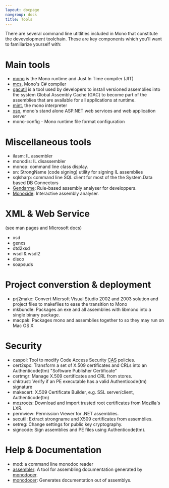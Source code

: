 ```yaml
---
layout: docpage
navgroup: docs
title: Tools
---
```


There are several command line utitlities included in Mono that constitute the devevelopment toolchain. These are key components which you'll want to familiarize yourself with:

Main tools
==========

-   [mono]({{site.github.url}}/old_site/Main_Page) is the Mono runtime and Just In Time compiler (JIT)
-   [mcs]({{site.github.url}}/old_site/CSharp_Compiler), Mono's C\# compiler
-   [gacutil]({{site.github.url}}/old_site/Assemblies_and_the_GAC) is a tool used by developers to install versioned assemblies into the system Global Assembly Cache (GAC) to become part of the assemblies that are available for all applications at runtime.
-   [mint]({{site.github.url}}/old_site/Porting), the mono interpreter
-   [xsp]({{site.github.url}}/old_site/ASP.NET), mono's stand alone ASP.NET web services and web application server
-   mono-config - Mono runtime file format configuration

Miscellaneous tools
===================

-   ilasm: IL assembler
-   monodis: IL disassembler
-   monop: command line class display.
-   sn: StrongName (code signing) utility for signing IL assemblies
-   sqlsharp: command line SQL client for most of the the System.Data based DB Connectors
-   [Gendarme]({{site.github.url}}/docs/tools/gendarme/): Rule-based assembly analyser for developpers.
-   [Monoxide]({{site.github.url}}/old_site/Monoxide "Monoxide"): Interactive assembly analyser.

XML & Web Service
=================

(see man pages and Microsoft docs)

-   xsd
-   genxs
-   dtd2xsd
-   wsdl & wsdl2
-   disco
-   soapsuds

Project converstion & deployment
================================

-   prj2make: Convert Micrsoft Visual Studio 2002 and 2003 solution and project files to makefiles to ease the transition to Mono
-   mkbundle: Packages an exe and all assemblies with libmono into a single binary package.
-   macpak: Packages mono and assemblies together to so they may run on Mac OS X

Security
========

-   caspol: Tool to modify Code Access Security [CAS]({{site.github.url}}/old_site/CAS "CAS") policies.
-   cert2spc: Transform a set of X.509 certificates and CRLs into an Authenticode(tm) "Software Publisher Certificate"
-   certmgr: Manage X.509 certificates and CRL from stores.
-   chktrust: Verify if an PE executable has a valid Authenticode(tm) signature
-   makecert: X.509 Certificate Builder, e.g. SSL server/client, Authenticode(tm)
-   mozroots: Download and import trusted root certificates from Mozilla's LXR.
-   permview: Permission Viewer for .NET assemblies.
-   secutil: Extract strongname and X509 certificates from assemblies.
-   setreg: Change settings for public key cryptography.
-   signcode: Sign assemblies and PE files using Authenticode(tm).

Help & Documentation
====================

-   mod: a command line monodoc reader
-   [assembler]({{site.github.url}}/old_site/Assembler "Assembler"): A tool for assembling documentation generated by [monodocer]({{site.github.url}}/old_site/Monodocer "Monodocer").
-   [monodocer]({{site.github.url}}/old_site/Monodocer "Monodocer"): Generates documentation out of assemblys.



